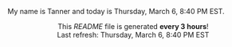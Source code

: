 My name is Tanner and today is Thursday, March 6, 8:40 PM EST.

<p align="center">This <i>README</i> file is generated <b>every 3 hours</b>!</br>Last refresh: Thursday, March 6, 8:40 PM EST<br /></p>

